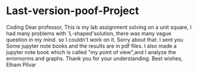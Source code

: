 # Last-version-poof-Project
Coding
Dear professor,
This is my lab assignment solving on a unit square, I had many problems with 'L-shaped'solution, there was many vague question in my mind. so I couldn't work on it. Sorry about that.
I sent you Some jupyter note books and the results are in pdf files. I also made a jupyter note book 
which is called "my point of view",and I analyze the errornorms and graphs.
Thank you for your understanding.
Best wishes,
Elham Pilvar

